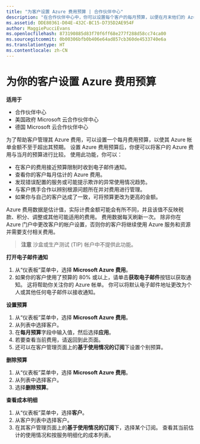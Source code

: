 ```yaml
---
title: "为客户设置 Azure 费用预算 | 合作伙伴中心"
description: "在合作伙伴中心中，你可以设置每个客户的每月预算，以便在月末他们的 Azure 帐单不会让他们吃惊不已。"
ms.assetid: DDE80361-D04E-432C-BC15-D735D2AE954F
author: MaggiePucciEvans
ms.openlocfilehash: 873190885d83f70f6ff68e277f288d58cc74ca00
ms.sourcegitcommit: 0b00306bfb0b406e64ad857cb360de4533740e6a
ms.translationtype: HT
ms.contentlocale: zh-CN
---
```

# <a name="set-an-azure-spending-budget-for-your-customers"></a>为你的客户设置 Azure 费用预算

**适用于**

-  合作伙伴中心
-  美国政府 Microsoft 云合作伙伴中心
-  德国 Microsoft 云合作伙伴中心

为了帮助客户管理其 Azure 费用，可以设置一个每月费用预算，以使其 Azure 帐单金额不至于超出其预期。 设置 Azure 费用预算后，你便可以将客户的 Azure 费用与当月的预算进行比较。 使用此功能，你可以： 

-   在客户的费用接近预算限制时收到电子邮件通知。
-   查看你的客户每月估计的 Azure 费用。
-   发现错误配置的服务或可能提示欺诈的异常使用情况趋势。
-   与客户携手合作以辨别根源问题所在并对费用进行管理。
-   如果你与自己的客户达成了一致，可将预算更改为更高的金额。

Azure 费用数据是估计值，实际计费金额可能会有所不同，并且该值不反映税款、积分、调整或其他可能适用的费用。 费用数据每天刷新一次。 除非你在 Azure 门户中更改客户的帐户设置，否则你的客户将继续使用 Azure 服务和资源并需要支付相关费用。 

>**注意** 沙盒或生产测试 (TIP) 帐户中不提供此功能。

**打开电子邮件通知**

1.  从“仪表板”菜单中，选择 **Microsoft Azure 费用**。
2.  如果你的客户使用了预算的 80% 或以上，请单击**获取电子邮件**按钮以获取通知。 这将帮助你关注你的 Azure 帐单。 你可以将默认电子邮件地址更改为个人或其他任何电子邮件以接收通知。

<a href="" id="setabudget"></a>
**设置预算**

1.  从“仪表板”菜单中，选择 **Microsoft Azure 费用**。
2.  从列表中选择客户。
3.  在**每月预算**字段中输入值，然后选择**应用**。
4.  若要查看当前费用，请返回到此页面。
5.  还可以在客户管理页面上的**基于使用情况的订阅**下设置个别预算。

<a href="" id="removeabudget"></a>
**删除预算**

1.  从“仪表板”菜单中，选择 **Microsoft Azure 费用**。
2.  从列表中选择客户。
3.  选择**删除预算**。

<a href="" id="seeitemizedcosts"></a>
**查看成本明细**

1.  从“仪表板”菜单中，选择**客户**。
2.  从客户列表中选择客户。
3.  在其客户管理页面上的**基于使用情况的订阅**下，选择某个订阅。 查看其当前估计的使用情况和按服务明细化的成本列表。


 

 



